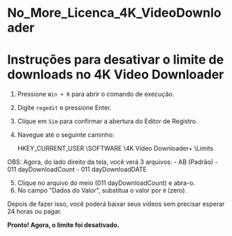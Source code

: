 # No_More_Licenca_4K_VideoDownloader


# Instruções para desativar o limite de downloads no 4K Video Downloader

1. Pressione `Win + R` para abrir o comando de execução.
2. Digite `regedit` e pressione Enter.
3. Clique em `Sim` para confirmar a abertura do Editor de Registro.
4. Navegue até o seguinte caminho:

    HKEY_CURRENT_USER \SOFTWARE \4K Video Downloader+ \Limits
  
OBS: Agora, do lado direito da tela, você verá 3 arquivos:
    - AB (Padrão)
    - 011 dayDownloadCount
    - 011 dayDownloadDATE

5. Clique no arquivo do meio (011 dayDownloadCount) e abra-o.
6. No campo "Dados do Valor", substitua o valor por `0` (zero).

Depois de fazer isso, você poderá baixar seus vídeos sem precisar esperar 24 horas ou pagar.

**Pronto! Agora, o limite foi desativado.**

